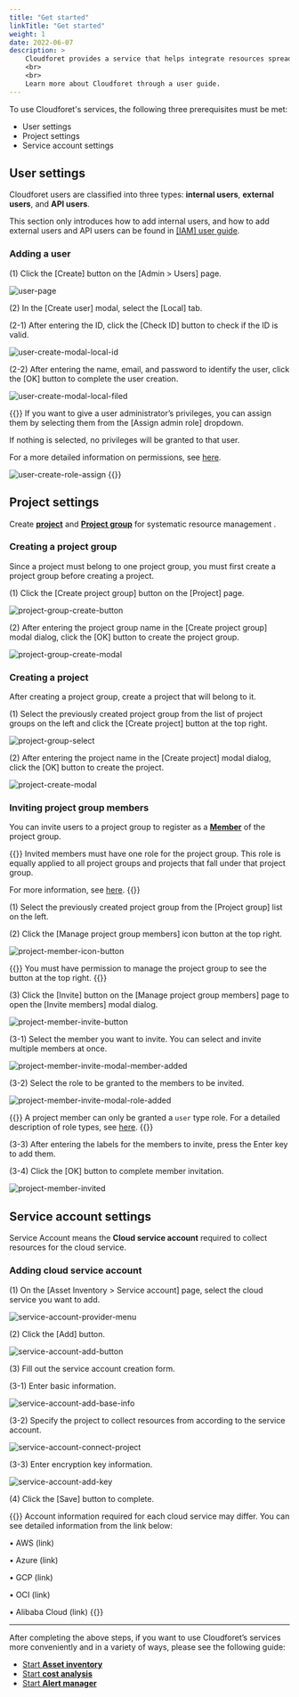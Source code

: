 ```yaml
---
title: "Get started"
linkTitle: "Get started"
weight: 1
date: 2022-06-07
description: >
    Cloudforet provides a service that helps integrate resources spread in many ‘cloud service’ providers and systematically manage them.
    <br>
    <br>
    Learn more about Cloudforet through a user guide. 
---
```


To use Cloudforet's services, the following three prerequisites must be met:

- User settings
- Project settings
- Service account settings

## User settings

Cloudforet users are classified into three types: **internal users**, **external users**, and **API users**.

This section only introduces how to add internal users, and how to add external users and API users can be found in [[IAM] user guide](/docs/guides/administration/iam-user).

### Adding a user

(1) Click the [Create] button on the [Admin > Users] page.

![user-page](/docs/guides/getting-started/user-setup-img/user-page.png)

(2) In the [Create user] modal, select the [Local] tab.

(2-1) After entering the ID, click the [Check ID] button to check if the ID is valid.

![user-create-modal-local-id](/docs/guides/getting-started/user-setup-img/user-create-modal-local-id.png)

(2-2) After entering the name, email, and password to identify the user, click the [OK] button to complete the user creation.

![user-create-modal-local-filed](/docs/guides/getting-started/user-setup-img/user-create-modal-local-filed.png)

{{<alert title="Assign administrator’s privileges">}}
If you want to give a user administrator’s privileges, you can assign them by selecting them from the [Assign admin role] dropdown.

If nothing is selected, no privileges will be granted to that user.

For a more detailed information on permissions, see [here](/docs/guides/administration/iam-role).

![user-create-role-assign](/docs/guides/getting-started/user-setup-img/user-create-role-assign.png)
{{</alert>}}


## Project settings

Create [**project**](/docs/guides/project/project) and [**Project group**](/docs/guides/project/project-group) for systematic resource management .

### Creating a project group

Since a project must belong to one project group, you must first create a project group before creating a project.

(1) Click the [Create project group] button on the [Project] page.

![project-group-create-button](/docs/guides/getting-started/project-setup-img/project-group-create-button.png)

(2) After entering the project group name in the [Create project group] modal dialog, click the [OK] button to create the project group.

![project-group-create-modal](/docs/guides/getting-started/project-setup-img/project-group-create-modal.png)

### Creating a project

After creating a project group, create a project that will belong to it.

(1) Select the previously created project group from the list of project groups on the left and click the [Create project] button at the top right.

![project-group-select](/docs/guides/getting-started/project-setup-img/project-group-select.png)

(2) After entering the project name in the [Create project] modal dialog, click the [OK] button to create the project.

![project-create-modal](/docs/guides/getting-started/project-setup-img/project-create-modal.png)


### Inviting project group members

You can invite users to a project group to register as a [**Member**](/docs/guides/project/member) of the project group.

{{<alert title="Roles of project group members">}}
Invited members must have one role for the project group.
This role is equally applied to all project groups and projects that fall under that project group.

For more information, see [here](/docs/guides/administration/iam-role).
{{</alert>}}

(1) Select the previously created project group from the [Project group] list on the left.

(2) Click the [Manage project group members] icon button at the top right.

![project-member-icon-button](/docs/guides/getting-started/project-setup-img/project-member-icon-button.png)

{{<alert title="">}}
You must have permission to manage the project group to see the button at the top right.
{{</alert>}}

(3) Click the [Invite] button on the [Manage project group members] page to open the [Invite members] modal dialog.

![project-member-invite-button](/docs/guides/getting-started/project-setup-img/project-member-invite-button.png)

(3-1) Select the member you want to invite. You can select and invite multiple members at once.

![project-member-invite-modal-member-added](/docs/guides/getting-started/project-setup-img/project-member-invite-modal-member-added.png)

(3-2) Select the role to be granted to the members to be invited.

![project-member-invite-modal-role-added](/docs/guides/getting-started/project-setup-img/project-member-invite-modal-role-added.png)

{{<alert title="Member’s role">}}
A project member can only be granted a `user` type role.
For a detailed description of role types, see [here](/docs/guides/administration/iam-role/#role-type).
{{</alert>}}

(3-3) After entering the labels for the members to invite, press the Enter key to add them.

(3-4) Click the [OK] button to complete member invitation.

![project-member-invited](/docs/guides/getting-started/project-setup-img/project-member-invited.png)

## Service account settings

Service Account means the **Cloud service account** required to collect resources for the cloud service.

### Adding cloud service account

(1) On the [Asset Inventory > Service account] page, select the cloud service you want to add.

![service-account-provider-menu](/docs/guides/getting-started/service-account-setup-img/service-account-provider-menu.png)

(2) Click the [Add] button.

![service-account-add-button](/docs/guides/getting-started/service-account-setup-img/service-account-add-button.png)

(3) Fill out the service account creation form.

(3-1) Enter basic information.

![service-account-add-base-info](/docs/guides/getting-started/service-account-setup-img/service-account-add-base-info.png)

(3-2) Specify the project to collect resources from according to the service account.

![service-account-connect-project](/docs/guides/getting-started/service-account-setup-img/service-account-connect-project.png)

(3-3) Enter encryption key information.

![service-account-add-key](/docs/guides/getting-started/service-account-setup-img/service-account-add-key.png)

(4) Click the [Save] button to complete.


{{<alert title="Add account by cloud service">}}
Account information required for each cloud service may differ. You can see detailed information from the link below:

• AWS (link)

• Azure (link)

• GCP (link)

• OCI (link)

• Alibaba Cloud (link)
{{</alert>}}

---

After completing the above steps, if you want to use Cloudforet’s services more conveniently and in a variety of ways, please see the following guide:

- [Start **Asset inventory**](/docs/guides/asset-inventory/quick-start)
- [Start **cost analysis**](/docs/guides/cost-explorer/cost-analysis)
- [Start **Alert manager**](/docs/guides/alert-manager/quick-start)
